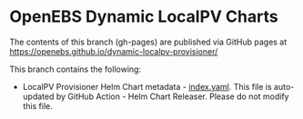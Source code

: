 # OpenEBS Dynamic LocalPV Charts

The contents of this branch (gh-pages) are published via GitHub pages at https://openebs.github.io/dynamic-localpv-provisioner/

This branch contains the following:
- LocalPV Provisioner Helm Chart metadata - [index.yaml](./index.yaml). This file is auto-updated by GitHub Action - Helm 
Chart Releaser. Please do not modify this file.
